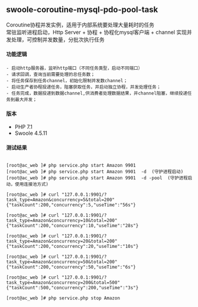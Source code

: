 ## swoole-coroutine-mysql-pdo-pool-task
Coroutine协程并发实例，适用于内部系统要处理大量耗时的任务  
常驻监听进程启动，Http Server + 协程 + 协程化mysql客户端 + channel 实现并发处理，可控制并发数量，分批次执行任务  


#### 功能逻辑
```text
- 启动http服务器，监听http端口（不同任务类型，启动不同端口）
- 请求回调，查询当前需要处理的总任务数；
- 将任务保存到任务channel，初始化限制并发数channel；
- 启动生产者协程投递任务，阻塞获取任务，并启动独立协程，并发处理任务；
- 任务完成，数据投递到数据channel,供消费者处理数据结果，并channel阻塞，继续投递任务到最大并发；

```

#### 版本
- PHP 7.1
- Swoole 4.5.11


#### 测试结果

```shell script

[root@ac_web ]# php service.php start Amazon 9901 
[root@ac_web ]# php service.php start Amazon 9901  -d  (守护进程启动)
[root@ac_web ]# php service.php start Amazon 9901  -d -pool  (守护进程启动，使用连接池方式)
 
[root@ac_web ]# curl "127.0.0.1:9901/?task_type=Amazon&concurrency=5&total=200"
{"taskCount":200,"concurrency":5,"useTime":"56s"}
 
[root@ac_web ]# curl "127.0.0.1:9901/?task_type=Amazon&concurrency=10&total=200"
{"taskCount":200,"concurrency":10,"useTime":"28s"}
 
[root@ac_web ]# curl "127.0.0.1:9901/?task_type=Amazon&concurrency=20&total=200"
{"taskCount":200,"concurrency":20,"useTime":"10s"}
 
[root@ac_web ]# curl "127.0.0.1:9901/?task_type=Amazon&concurrency=50&total=200"
{"taskCount":200,"concurrency":50,"useTime":"6s"}
 
[root@ac_web ]# curl "127.0.0.1:9901/?task_type=Amazon&concurrency=200&total=500"
{"taskCount":500,"concurrency":200,"useTime":"3s"}

[root@ac_web ]# php service.php stop Amazon 

```